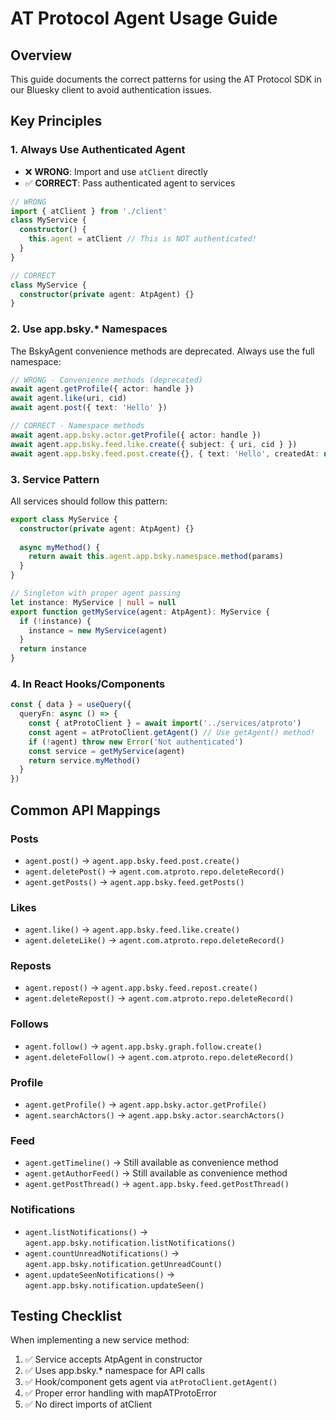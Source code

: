# AT Protocol Agent Usage Guide

## Overview
This guide documents the correct patterns for using the AT Protocol SDK in our Bluesky client to avoid authentication issues.

## Key Principles

### 1. Always Use Authenticated Agent
- ❌ **WRONG**: Import and use `atClient` directly
- ✅ **CORRECT**: Pass authenticated agent to services

```typescript
// WRONG
import { atClient } from './client'
class MyService {
  constructor() {
    this.agent = atClient // This is NOT authenticated!
  }
}

// CORRECT
class MyService {
  constructor(private agent: AtpAgent) {}
}
```

### 2. Use app.bsky.* Namespaces
The BskyAgent convenience methods are deprecated. Always use the full namespace:

```typescript
// WRONG - Convenience methods (deprecated)
await agent.getProfile({ actor: handle })
await agent.like(uri, cid)
await agent.post({ text: 'Hello' })

// CORRECT - Namespace methods
await agent.app.bsky.actor.getProfile({ actor: handle })
await agent.app.bsky.feed.like.create({ subject: { uri, cid } })
await agent.app.bsky.feed.post.create({}, { text: 'Hello', createdAt: new Date().toISOString() })
```

### 3. Service Pattern
All services should follow this pattern:

```typescript
export class MyService {
  constructor(private agent: AtpAgent) {}
  
  async myMethod() {
    return await this.agent.app.bsky.namespace.method(params)
  }
}

// Singleton with proper agent passing
let instance: MyService | null = null
export function getMyService(agent: AtpAgent): MyService {
  if (!instance) {
    instance = new MyService(agent)
  }
  return instance
}
```

### 4. In React Hooks/Components
```typescript
const { data } = useQuery({
  queryFn: async () => {
    const { atProtoClient } = await import('../services/atproto')
    const agent = atProtoClient.getAgent() // Use getAgent() method!
    if (!agent) throw new Error('Not authenticated')
    const service = getMyService(agent)
    return service.myMethod()
  }
})
```

## Common API Mappings

### Posts
- `agent.post()` → `agent.app.bsky.feed.post.create()`
- `agent.deletePost()` → `agent.com.atproto.repo.deleteRecord()`
- `agent.getPosts()` → `agent.app.bsky.feed.getPosts()`

### Likes
- `agent.like()` → `agent.app.bsky.feed.like.create()`
- `agent.deleteLike()` → `agent.com.atproto.repo.deleteRecord()`

### Reposts
- `agent.repost()` → `agent.app.bsky.feed.repost.create()`
- `agent.deleteRepost()` → `agent.com.atproto.repo.deleteRecord()`

### Follows
- `agent.follow()` → `agent.app.bsky.graph.follow.create()`
- `agent.deleteFollow()` → `agent.com.atproto.repo.deleteRecord()`

### Profile
- `agent.getProfile()` → `agent.app.bsky.actor.getProfile()`
- `agent.searchActors()` → `agent.app.bsky.actor.searchActors()`

### Feed
- `agent.getTimeline()` → Still available as convenience method
- `agent.getAuthorFeed()` → Still available as convenience method
- `agent.getPostThread()` → `agent.app.bsky.feed.getPostThread()`

### Notifications
- `agent.listNotifications()` → `agent.app.bsky.notification.listNotifications()`
- `agent.countUnreadNotifications()` → `agent.app.bsky.notification.getUnreadCount()`
- `agent.updateSeenNotifications()` → `agent.app.bsky.notification.updateSeen()`

## Testing Checklist
When implementing a new service method:
1. ✅ Service accepts AtpAgent in constructor
2. ✅ Uses app.bsky.* namespace for API calls
3. ✅ Hook/component gets agent via `atProtoClient.getAgent()`
4. ✅ Proper error handling with mapATProtoError
5. ✅ No direct imports of atClient